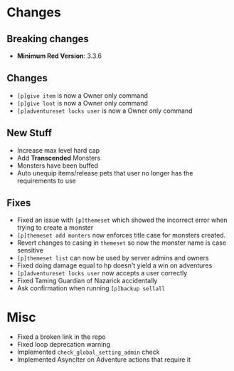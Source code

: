 # Changes
## Breaking changes
- **Minimum Red Version**: 3.3.6

## Changes
- ``[p]give item`` is now a Owner only command
- ``[p]give loot`` is now a Owner only command
- ``[p]adventureset locks user`` is now a Owner only command

## New Stuff
- Increase max level hard cap
- Add **Transcended** Monsters
- Monsters have been buffed
- Auto unequip items/release pets that user no longer has the requirements to use

## Fixes
- Fixed an issue with ``[p]themeset`` which showed the incorrect error when trying to create a monster
- ``[p]themeset add monters`` now enforces title case for monsters created.
- Revert changes to casing in ``themeset`` so now the monster name is case sensitive
- ``[p]themeset list`` can now be used by server admins and owners
- Fixed doing damage equal to hp doesn't yield a win  on adventures
- ``[p]adventureset locks user`` now accepts a user correctly
- Fixed Taming Guardian of Nazarick accidentally
- Ask confirmation when running ``[p]backup sellall``

# Misc
- Fixed a broken link in the repo
- Fixed loop deprecation warning
- Implemented ``check_global_setting_admin`` check
- Implemented AsyncIter on Adventure actions that require it